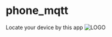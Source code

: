 # phone_mqtt
Locate your device by this app
![LOGO](https://github.com/KrzysztofSwierkowski/phone_mqtt/blob/master/assets/background.png)
